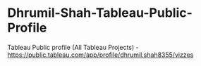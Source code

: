 # Dhrumil-Shah-Tableau-Public-Profile
Tableau Public profile (All Tableau Projects) - https://public.tableau.com/app/profile/dhrumil.shah8355/vizzes 
